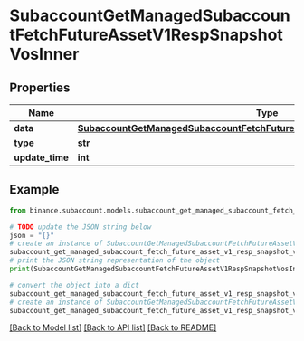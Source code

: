 # SubaccountGetManagedSubaccountFetchFutureAssetV1RespSnapshotVosInner


## Properties

Name | Type | Description | Notes
------------ | ------------- | ------------- | -------------
**data** | [**SubaccountGetManagedSubaccountFetchFutureAssetV1RespSnapshotVosInnerData**](SubaccountGetManagedSubaccountFetchFutureAssetV1RespSnapshotVosInnerData.md) |  | [optional] 
**type** | **str** |  | [optional] 
**update_time** | **int** |  | [optional] 

## Example

```python
from binance.subaccount.models.subaccount_get_managed_subaccount_fetch_future_asset_v1_resp_snapshot_vos_inner import SubaccountGetManagedSubaccountFetchFutureAssetV1RespSnapshotVosInner

# TODO update the JSON string below
json = "{}"
# create an instance of SubaccountGetManagedSubaccountFetchFutureAssetV1RespSnapshotVosInner from a JSON string
subaccount_get_managed_subaccount_fetch_future_asset_v1_resp_snapshot_vos_inner_instance = SubaccountGetManagedSubaccountFetchFutureAssetV1RespSnapshotVosInner.from_json(json)
# print the JSON string representation of the object
print(SubaccountGetManagedSubaccountFetchFutureAssetV1RespSnapshotVosInner.to_json())

# convert the object into a dict
subaccount_get_managed_subaccount_fetch_future_asset_v1_resp_snapshot_vos_inner_dict = subaccount_get_managed_subaccount_fetch_future_asset_v1_resp_snapshot_vos_inner_instance.to_dict()
# create an instance of SubaccountGetManagedSubaccountFetchFutureAssetV1RespSnapshotVosInner from a dict
subaccount_get_managed_subaccount_fetch_future_asset_v1_resp_snapshot_vos_inner_from_dict = SubaccountGetManagedSubaccountFetchFutureAssetV1RespSnapshotVosInner.from_dict(subaccount_get_managed_subaccount_fetch_future_asset_v1_resp_snapshot_vos_inner_dict)
```
[[Back to Model list]](../README.md#documentation-for-models) [[Back to API list]](../README.md#documentation-for-api-endpoints) [[Back to README]](../README.md)


